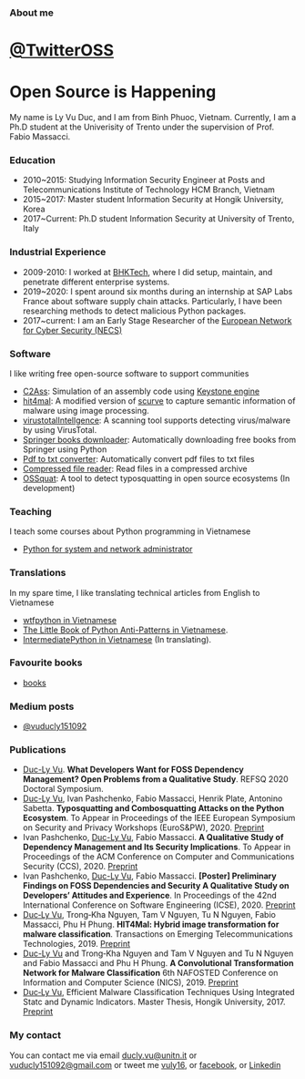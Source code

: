 ### About me

<div class="header home-header">
    <div class="Grid container">
        <div id="header-text" class="Grid-cell u-size7of8">
            <h1 class="subheading">
                <a href="https://twitter.com/TwitterOSS" target="_blank">@TwitterOSS</a>
            </h1>
            <h1 class="large-title">Open Source is Happening</h1>
        </div>
    </div>
</div>

My name is Ly Vu Duc, and I am from Binh Phuoc, Vietnam. Currently, I am a Ph.D student at the Univerisity of Trento under the supervision of Prof. Fabio Massacci. 

### Education
* 2010~2015: Studying Information Security Engineer at Posts and Telecommunications Institute of Technology HCM Branch, Vietnam
* 2015~2017: Master student Information Security at Hongik University, Korea
* 2017~Current: Ph.D student Information Security at University of Trento, Italy  

### Industrial Experience
* 2009-2010: I worked at [BHKTech](https://bhk.vn/), where I did setup, maintain, and penetrate different enterprise systems.
* 2019~2020: I spent around six months during an internship at SAP Labs France about software supply chain attacks. Particularly, I have been researching methods to detect malicious Python packages. 
* 2017~current: I am an Early Stage Researcher of the [European Network for Cyber Security (NECS)](https://www.necs-project.eu)

### Software
I like writing free open-source software to support communities
* [C2Ass](https://github.com/lyvd/C2Ass): Simulation of an assembly code using [Keystone engine](https://www.keystone-engine.org/)
* [hit4mal](https://github.com/vuduclyunitn/image_based_malware_detection): A modified version of [scurve](https://github.com/cortesi/scurve) to capture semantic information of malware using image processing.
* [virustotalIntellgence](https://github.com/lyvd/virustotalIntellgence): A scanning tool supports detecting virus/malware by using VirusTotal.
* [Springer books downloader](https://colab.research.google.com/drive/1iWB0jiwFGP3mWXj9lDyugg3OcA6jKpU_): Automatically downloading free books from Springer using Python
* [Pdf to txt converter](https://colab.research.google.com/drive/1OqznFIgudxLjziTiBWLhFHRV4UNl3I-e): Automatically convert pdf files to txt files
* [Compressed file reader](https://colab.research.google.com/drive/15wwlGYN-1ScYu21rnNUiwSY_lb2KD38s): Read files in a compressed archive
* [OSSquat](https://github.com/lyvd/OSSquat): A tool to detect typosquatting in open source ecosystems (In development)

### Teaching
I teach some courses about Python programming in Vietnamese
* [Python for system and network administrator](https://github.com/lyvd/PythonClass)

### Translations
In my spare time, I like translating technical articles from English to Vietnamese
* [wtfpython in Vietnamese](https://github.com/vuduclyunitn/wtfptyhon-vi)
* [The Little Book of Python Anti-Patterns in Vietnamese](https://colab.research.google.com/github/vuduclyunitn/learning_python/blob/master/Anti_patterns.ipynb). 
* [IntermediatePython in Vietnamese](https://github.com/lyvd/intermediatePython-vi) (In translating).

### Favourite books
* [books](books.md)

### Medium posts
* [@vuducly151092](https://medium.com/@vuducly151092)

### Publications 

* <ins>Duc-Ly Vu</ins>. **What Developers Want for FOSS Dependency Management? Open Problems from a Qualitative Study**. REFSQ 2020 Doctoral Symposium. 
* <ins>Duc-Ly Vu</ins>, Ivan Pashchenko, Fabio Massacci, Henrik Plate, Antonino Sabetta. **Typosquatting and Combosquatting Attacks on the Python Ecosystem**. To Appear in Proceedings of the IEEE European Symposium on Security and Privacy Workshops (EuroS&PW), 2020. [Preprint](https://drive.google.com/file/d/1P1-zhNXrnzQrZTUZyDnG4qkHlmBZaYQb/view?usp=sharing)
* Ivan Pashchenko, <ins>Duc-Ly Vu</ins>, Fabio Massacci. **A Qualitative Study of Dependency Management and Its Security Implications**. To Appear in Proceedings of the ACM Conference on Computer and Communications Security (CCS), 2020. [Preprint](https://drive.google.com/file/d/1k4MacsYAJvaP9d0jH6LaDeXGg80w-AHz/view?usp=sharing)
* Ivan Pashchenko, <ins>Duc-Ly Vu</ins>, Fabio Massacci. **[Poster] Preliminary Findings on FOSS Dependencies and Security A Qualitative Study on Developers’ Attitudes and Experience**. In Proceedings of the 42nd International Conference on Software Engineering (ICSE), 2020. [Preprint](https://drive.google.com/file/d/1k4MacsYAJvaP9d0jH6LaDeXGg80w-AHz/view?usp=sharing)
* <ins>Duc‐Ly Vu</ins>, Trong‐Kha Nguyen, Tam V Nguyen, Tu N Nguyen, Fabio Massacci, Phu H Phung. **HIT4Mal: Hybrid image transformation for malware classification**. Transactions on Emerging Telecommunications Technologies, 2019. [Preprint](https://drive.google.com/file/d/1VQ1JmK6qzRRjS-Q-VHP4wJzst7fZBkaY/view?usp=sharing)
* <ins>Duc-Ly Vu</ins> and Trong‐Kha Nguyen and Tam V Nguyen and Tu N Nguyen and Fabio Massacci and Phu H Phung. **A Convolutional Transformation Network for Malware Classification** 6th NAFOSTED Conference on Information and Computer Science (NICS), 2019. [Preprint](https://drive.google.com/file/d/1OiLXE6VzaDZu30YynL_F8djr2auCQnJL/view?usp=sharing)
* <ins>Duc‐Ly Vu</ins>, Efficient Malware Classification Techniques Using Integrated Statc and Dynamic Indicators. Master Thesis, Hongik University, 2017. [Preprint](https://drive.google.com/file/d/1XV6AwfpHv4m87Bp0FrVaEWPg-yNZ1wT2/view?usp=sharing)
 
### My contact
You can contact me via email [ducly.vu@unitn.it](mailto:ducly.vu@unitn.it) or [vuducly151092@gmail.com](mailto:vuducly151092@gmail.com) or tweet me [vuly16](https://twitter.com/vuly16), or [facebook](https://www.facebook.com/vuly16/), or [Linkedin](https://www.linkedin.com/in/ly-vu-865b5819b/)
